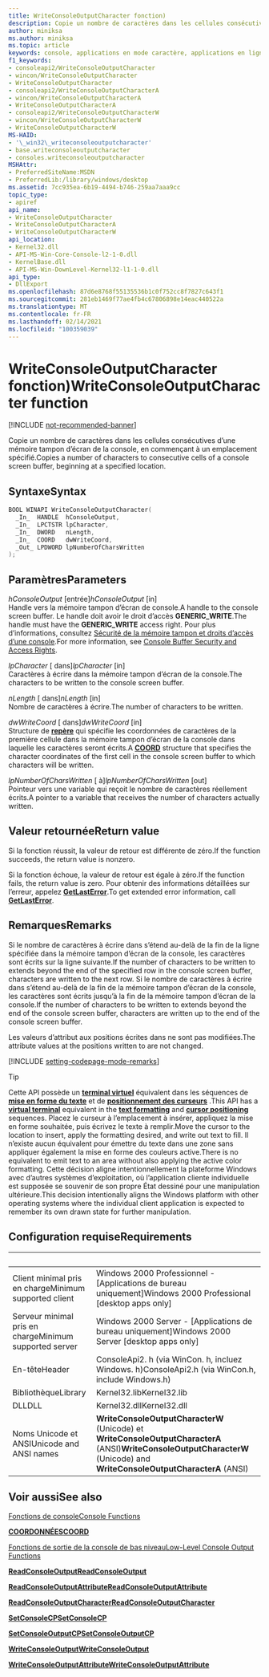 ```yaml
---
title: WriteConsoleOutputCharacter fonction)
description: Copie un nombre de caractères dans les cellules consécutives d’une mémoire tampon d’écran de la console, en commençant à un emplacement spécifié.
author: miniksa
ms.author: miniksa
ms.topic: article
keywords: console, applications en mode caractère, applications en ligne de commande, applications de terminal, API console
f1_keywords:
- consoleapi2/WriteConsoleOutputCharacter
- wincon/WriteConsoleOutputCharacter
- WriteConsoleOutputCharacter
- consoleapi2/WriteConsoleOutputCharacterA
- wincon/WriteConsoleOutputCharacterA
- WriteConsoleOutputCharacterA
- consoleapi2/WriteConsoleOutputCharacterW
- wincon/WriteConsoleOutputCharacterW
- WriteConsoleOutputCharacterW
MS-HAID:
- '\_win32\_writeconsoleoutputcharacter'
- base.writeconsoleoutputcharacter
- consoles.writeconsoleoutputcharacter
MSHAttr:
- PreferredSiteName:MSDN
- PreferredLib:/library/windows/desktop
ms.assetid: 7cc935ea-6b19-4494-b746-259aa7aaa9cc
topic_type:
- apiref
api_name:
- WriteConsoleOutputCharacter
- WriteConsoleOutputCharacterA
- WriteConsoleOutputCharacterW
api_location:
- Kernel32.dll
- API-MS-Win-Core-Console-l2-1-0.dll
- KernelBase.dll
- API-MS-Win-DownLevel-Kernel32-l1-1-0.dll
api_type:
- DllExport
ms.openlocfilehash: 87d6e8768f55135536b1c0f752cc8f7827c643f1
ms.sourcegitcommit: 281eb1469f77ae4fb4c67806898e14eac440522a
ms.translationtype: MT
ms.contentlocale: fr-FR
ms.lasthandoff: 02/14/2021
ms.locfileid: "100359039"
---
```

# <a name="writeconsoleoutputcharacter-function"></a><span data-ttu-id="2476d-104">WriteConsoleOutputCharacter fonction)</span><span class="sxs-lookup"><span data-stu-id="2476d-104">WriteConsoleOutputCharacter function</span></span>

[!INCLUDE [not-recommended-banner](./includes/not-recommended-banner.md)]

<span data-ttu-id="2476d-105">Copie un nombre de caractères dans les cellules consécutives d’une mémoire tampon d’écran de la console, en commençant à un emplacement spécifié.</span><span class="sxs-lookup"><span data-stu-id="2476d-105">Copies a number of characters to consecutive cells of a console screen buffer, beginning at a specified location.</span></span>

## <a name="syntax"></a><span data-ttu-id="2476d-106">Syntaxe</span><span class="sxs-lookup"><span data-stu-id="2476d-106">Syntax</span></span>

```C
BOOL WINAPI WriteConsoleOutputCharacter(
  _In_  HANDLE  hConsoleOutput,
  _In_  LPCTSTR lpCharacter,
  _In_  DWORD   nLength,
  _In_  COORD   dwWriteCoord,
  _Out_ LPDWORD lpNumberOfCharsWritten
);
```

## <a name="parameters"></a><span data-ttu-id="2476d-107">Paramètres</span><span class="sxs-lookup"><span data-stu-id="2476d-107">Parameters</span></span>

<span data-ttu-id="2476d-108">*hConsoleOutput* \[entrée\]</span><span class="sxs-lookup"><span data-stu-id="2476d-108">*hConsoleOutput* \[in\]</span></span>  
<span data-ttu-id="2476d-109">Handle vers la mémoire tampon d’écran de console.</span><span class="sxs-lookup"><span data-stu-id="2476d-109">A handle to the console screen buffer.</span></span> <span data-ttu-id="2476d-110">Le handle doit avoir le droit d’accès **GENERIC\_WRITE**.</span><span class="sxs-lookup"><span data-stu-id="2476d-110">The handle must have the **GENERIC\_WRITE** access right.</span></span> <span data-ttu-id="2476d-111">Pour plus d’informations, consultez [Sécurité de la mémoire tampon et droits d’accès d’une console](console-buffer-security-and-access-rights.md).</span><span class="sxs-lookup"><span data-stu-id="2476d-111">For more information, see [Console Buffer Security and Access Rights](console-buffer-security-and-access-rights.md).</span></span>

<span data-ttu-id="2476d-112">*lpCharacter* \[ dans\]</span><span class="sxs-lookup"><span data-stu-id="2476d-112">*lpCharacter* \[in\]</span></span>  
<span data-ttu-id="2476d-113">Caractères à écrire dans la mémoire tampon d’écran de la console.</span><span class="sxs-lookup"><span data-stu-id="2476d-113">The characters to be written to the console screen buffer.</span></span>

<span data-ttu-id="2476d-114">*nLength* \[ dans\]</span><span class="sxs-lookup"><span data-stu-id="2476d-114">*nLength* \[in\]</span></span>  
<span data-ttu-id="2476d-115">Nombre de caractères à écrire.</span><span class="sxs-lookup"><span data-stu-id="2476d-115">The number of characters to be written.</span></span>

<span data-ttu-id="2476d-116">*dwWriteCoord* \[ dans\]</span><span class="sxs-lookup"><span data-stu-id="2476d-116">*dwWriteCoord* \[in\]</span></span>  
<span data-ttu-id="2476d-117">Structure de [**repère**](coord-str.md) qui spécifie les coordonnées de caractères de la première cellule dans la mémoire tampon d’écran de la console dans laquelle les caractères seront écrits.</span><span class="sxs-lookup"><span data-stu-id="2476d-117">A [**COORD**](coord-str.md) structure that specifies the character coordinates of the first cell in the console screen buffer to which characters will be written.</span></span>

<span data-ttu-id="2476d-118">*lpNumberOfCharsWritten* \[ à\]</span><span class="sxs-lookup"><span data-stu-id="2476d-118">*lpNumberOfCharsWritten* \[out\]</span></span>  
<span data-ttu-id="2476d-119">Pointeur vers une variable qui reçoit le nombre de caractères réellement écrits.</span><span class="sxs-lookup"><span data-stu-id="2476d-119">A pointer to a variable that receives the number of characters actually written.</span></span>

## <a name="return-value"></a><span data-ttu-id="2476d-120">Valeur retournée</span><span class="sxs-lookup"><span data-stu-id="2476d-120">Return value</span></span>

<span data-ttu-id="2476d-121">Si la fonction réussit, la valeur de retour est différente de zéro.</span><span class="sxs-lookup"><span data-stu-id="2476d-121">If the function succeeds, the return value is nonzero.</span></span>

<span data-ttu-id="2476d-122">Si la fonction échoue, la valeur de retour est égale à zéro.</span><span class="sxs-lookup"><span data-stu-id="2476d-122">If the function fails, the return value is zero.</span></span> <span data-ttu-id="2476d-123">Pour obtenir des informations détaillées sur l’erreur, appelez [**GetLastError**](/windows/win32/api/errhandlingapi/nf-errhandlingapi-getlasterror).</span><span class="sxs-lookup"><span data-stu-id="2476d-123">To get extended error information, call [**GetLastError**](/windows/win32/api/errhandlingapi/nf-errhandlingapi-getlasterror).</span></span>

## <a name="remarks"></a><span data-ttu-id="2476d-124">Remarques</span><span class="sxs-lookup"><span data-stu-id="2476d-124">Remarks</span></span>

<span data-ttu-id="2476d-125">Si le nombre de caractères à écrire dans s’étend au-delà de la fin de la ligne spécifiée dans la mémoire tampon d’écran de la console, les caractères sont écrits sur la ligne suivante.</span><span class="sxs-lookup"><span data-stu-id="2476d-125">If the number of characters to be written to extends beyond the end of the specified row in the console screen buffer, characters are written to the next row.</span></span> <span data-ttu-id="2476d-126">Si le nombre de caractères à écrire dans s’étend au-delà de la fin de la mémoire tampon d’écran de la console, les caractères sont écrits jusqu’à la fin de la mémoire tampon d’écran de la console.</span><span class="sxs-lookup"><span data-stu-id="2476d-126">If the number of characters to be written to extends beyond the end of the console screen buffer, characters are written up to the end of the console screen buffer.</span></span>

<span data-ttu-id="2476d-127">Les valeurs d’attribut aux positions écrites dans ne sont pas modifiées.</span><span class="sxs-lookup"><span data-stu-id="2476d-127">The attribute values at the positions written to are not changed.</span></span>

[!INCLUDE [setting-codepage-mode-remarks](./includes/setting-codepage-mode-remarks.md)]

> [!TIP]
> <span data-ttu-id="2476d-128">Cette API possède un **[terminal virtuel](console-virtual-terminal-sequences.md)** équivalent dans les séquences de **[mise en forme du texte](console-virtual-terminal-sequences.md#text-formatting)** et de **[positionnement des curseurs](console-virtual-terminal-sequences.md#cursor-positioning)** .</span><span class="sxs-lookup"><span data-stu-id="2476d-128">This API has a **[virtual terminal](console-virtual-terminal-sequences.md)** equivalent in the **[text formatting](console-virtual-terminal-sequences.md#text-formatting)** and **[cursor positioning](console-virtual-terminal-sequences.md#cursor-positioning)** sequences.</span></span> <span data-ttu-id="2476d-129">Placez le curseur à l’emplacement à insérer, appliquez la mise en forme souhaitée, puis écrivez le texte à remplir.</span><span class="sxs-lookup"><span data-stu-id="2476d-129">Move the cursor to the location to insert, apply the formatting desired, and write out text to fill.</span></span> <span data-ttu-id="2476d-130">Il n’existe aucun équivalent pour émettre du texte dans une zone sans appliquer également la mise en forme des couleurs active.</span><span class="sxs-lookup"><span data-stu-id="2476d-130">There is no equivalent to emit text to an area without also applying the active color formatting.</span></span> <span data-ttu-id="2476d-131">Cette décision aligne intentionnellement la plateforme Windows avec d’autres systèmes d’exploitation, où l’application cliente individuelle est supposée se souvenir de son propre État dessiné pour une manipulation ultérieure.</span><span class="sxs-lookup"><span data-stu-id="2476d-131">This decision intentionally aligns the Windows platform with other operating systems where the individual client application is expected to remember its own drawn state for further manipulation.</span></span>

## <a name="requirements"></a><span data-ttu-id="2476d-132">Configuration requise</span><span class="sxs-lookup"><span data-stu-id="2476d-132">Requirements</span></span>

| &nbsp; | &nbsp; |
|-|-|
| <span data-ttu-id="2476d-133">Client minimal pris en charge</span><span class="sxs-lookup"><span data-stu-id="2476d-133">Minimum supported client</span></span> | <span data-ttu-id="2476d-134">Windows 2000 Professionnel - \[Applications de bureau uniquement\]</span><span class="sxs-lookup"><span data-stu-id="2476d-134">Windows 2000 Professional \[desktop apps only\]</span></span> |
| <span data-ttu-id="2476d-135">Serveur minimal pris en charge</span><span class="sxs-lookup"><span data-stu-id="2476d-135">Minimum supported server</span></span> | <span data-ttu-id="2476d-136">Windows 2000 Server - \[Applications de bureau uniquement\]</span><span class="sxs-lookup"><span data-stu-id="2476d-136">Windows 2000 Server \[desktop apps only\]</span></span> |
| <span data-ttu-id="2476d-137">En-tête</span><span class="sxs-lookup"><span data-stu-id="2476d-137">Header</span></span> | <span data-ttu-id="2476d-138">ConsoleApi2. h (via WinCon. h, incluez Windows. h)</span><span class="sxs-lookup"><span data-stu-id="2476d-138">ConsoleApi2.h (via WinCon.h, include Windows.h)</span></span> |
| <span data-ttu-id="2476d-139">Bibliothèque</span><span class="sxs-lookup"><span data-stu-id="2476d-139">Library</span></span> | <span data-ttu-id="2476d-140">Kernel32.lib</span><span class="sxs-lookup"><span data-stu-id="2476d-140">Kernel32.lib</span></span> |
| <span data-ttu-id="2476d-141">DLL</span><span class="sxs-lookup"><span data-stu-id="2476d-141">DLL</span></span> | <span data-ttu-id="2476d-142">Kernel32.dll</span><span class="sxs-lookup"><span data-stu-id="2476d-142">Kernel32.dll</span></span> |
| <span data-ttu-id="2476d-143">Noms Unicode et ANSI</span><span class="sxs-lookup"><span data-stu-id="2476d-143">Unicode and ANSI names</span></span> | <span data-ttu-id="2476d-144">**WriteConsoleOutputCharacterW** (Unicode) et **WriteConsoleOutputCharacterA** (ANSI)</span><span class="sxs-lookup"><span data-stu-id="2476d-144">**WriteConsoleOutputCharacterW** (Unicode) and **WriteConsoleOutputCharacterA** (ANSI)</span></span> |

## <a name="see-also"></a><span data-ttu-id="2476d-145">Voir aussi</span><span class="sxs-lookup"><span data-stu-id="2476d-145">See also</span></span>

[<span data-ttu-id="2476d-146">Fonctions de console</span><span class="sxs-lookup"><span data-stu-id="2476d-146">Console Functions</span></span>](console-functions.md)

[<span data-ttu-id="2476d-147">**COORDONNÉES**</span><span class="sxs-lookup"><span data-stu-id="2476d-147">**COORD**</span></span>](coord-str.md)

[<span data-ttu-id="2476d-148">Fonctions de sortie de la console de bas niveau</span><span class="sxs-lookup"><span data-stu-id="2476d-148">Low-Level Console Output Functions</span></span>](low-level-console-output-functions.md)

[<span data-ttu-id="2476d-149">**ReadConsoleOutput**</span><span class="sxs-lookup"><span data-stu-id="2476d-149">**ReadConsoleOutput**</span></span>](readconsoleoutput.md)

[<span data-ttu-id="2476d-150">**ReadConsoleOutputAttribute**</span><span class="sxs-lookup"><span data-stu-id="2476d-150">**ReadConsoleOutputAttribute**</span></span>](readconsoleoutputattribute.md)

[<span data-ttu-id="2476d-151">**ReadConsoleOutputCharacter**</span><span class="sxs-lookup"><span data-stu-id="2476d-151">**ReadConsoleOutputCharacter**</span></span>](readconsoleoutputcharacter.md)

[<span data-ttu-id="2476d-152">**SetConsoleCP**</span><span class="sxs-lookup"><span data-stu-id="2476d-152">**SetConsoleCP**</span></span>](setconsolecp.md)

[<span data-ttu-id="2476d-153">**SetConsoleOutputCP**</span><span class="sxs-lookup"><span data-stu-id="2476d-153">**SetConsoleOutputCP**</span></span>](setconsoleoutputcp.md)

[<span data-ttu-id="2476d-154">**WriteConsoleOutput**</span><span class="sxs-lookup"><span data-stu-id="2476d-154">**WriteConsoleOutput**</span></span>](writeconsoleoutput.md)

[<span data-ttu-id="2476d-155">**WriteConsoleOutputAttribute**</span><span class="sxs-lookup"><span data-stu-id="2476d-155">**WriteConsoleOutputAttribute**</span></span>](writeconsoleoutputattribute.md)